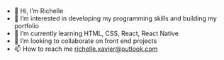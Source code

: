 - 👋 Hi, I’m Richelle
- 👀 I’m interested in developing my programming skills and building my portfolio
- 🌱 I’m currently learning HTML, CSS, React, React Native
- 💞️ I’m looking to collaborate on front end projects
- 📫 How to reach me richelle.xavier@outlook.com

<!---
rnxavier/rnxavier is a ✨ special ✨ repository because its `README.md` (this file) appears on your GitHub profile.
You can click the Preview link to take a look at your changes.
--->
